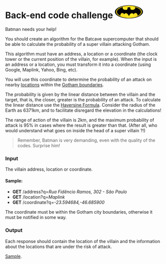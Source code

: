 # Back-end code challenge ![alt Batlogo](public/images/batlogo-small.png)

Batman needs your help!

You should create an algorithm for the Batcave supercomputer that should be able to calculate the probability of a super villain attacking Gotham.

This algorithm must have an address, a location or a coordinate (the clock tower or the current position of the villain, for example). When the input is an address or a location, you must transform it into a coordinate (using Google, Maplink, Yahoo, Bing, etc).

You will use this coordinate to determine the probability of an attack on nearby  [locations](https://gist.githubusercontent.com/pitteri/b0c06e2c9b89541559fb2d90c6ae7ccd/raw/8553d6bbbadde292548d66afd7923026ddd3e402/targets.json) within the [Gotham boundaries](https://gist.githubusercontent.com/pitteri/d56780d610cb8e0a43bfa94fc54b71cd/raw/dcdd965c84cd05d856ae32646be69868d4a80afa/gotham_bbox.json).

The probability is given by the linear distance between the villain and the target, that is, the closer, greater is the probability of an attack. To calculate the linear distance use the [Haversine Formula](https://rosettacode.org/wiki/Haversine_formula). Consider the radius of the Earth as 6371km, and to facilitate disregard the elevation in the calculations!

The range of action of the villain is 2km, and the maximum probability of attack is 95% in cases where the result is greater than that. (After all, who would understand what goes on inside the head of a super villain ?!)

> Remember, Batman is very demanding, even with the quality of the codes. Surprise him!

### Input

The villain address, location or coordinate.

#### Sample:
* **GET** /address?q=_Rua Fidêncio Ramos, 302 - São Paulo_
* **GET** /location?q=_Maplink_
* **GET** /coordinate?q=_-23.594684,-46.685900_

The coordinate must be within the Gotham city boundaries, otherwise it must be notified in some way.

### Output

Each response should contain the location of the villain and the information about the locations that are under the risk of attack.


[Sample](https://gist.githubusercontent.com/pitteri/578a6801d6f504eda6f6ce84cad59f89/raw).
